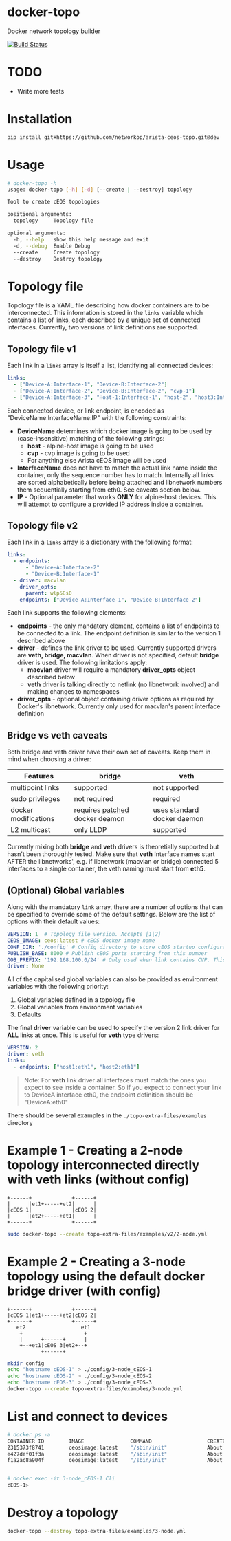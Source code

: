 # docker-topo
Docker network topology builder

[![Build Status](https://travis-ci.org/networkop/arista-ceos-topo.svg?branch=dev)](https://travis-ci.org/networkop/arista-ceos-topo)

# TODO

* Write more tests

# Installation

````bash
pip install git+https://github.com/networkop/arista-ceos-topo.git@dev
````

# Usage

```bash
# docker-topo -h
usage: docker-topo [-h] [-d] [--create | --destroy] topology

Tool to create cEOS topologies

positional arguments:
  topology     Topology file

optional arguments:
  -h, --help   show this help message and exit
  -d, --debug  Enable Debug
  --create     Create topology
  --destroy    Destroy topology
```

# Topology file

Topology file is a YAML file describing how docker containers are to be interconnected.
This information is stored in the `links` variable which 
contains a list of links, each described by a unique set of connected interfaces. 
Currently, two versions of link definitions are supported.

## Topology file v1
Each link in a `links` array is itself a list, identifying all connected devices:
```yaml
links:
  - ["Device-A:Interface-1", "Device-B:Interface-2"]
  - ["Device-A:Interface-2", "Device-B:Interface-2", "cvp-1"]
  - ["Device-A:Interface-3", "Host-1:Interface-1", "host-2", "host3:Interface-2:192.168.0.10/24"]
```
Each connected device, or link endpoint, is encoded as "DeviceName:InterfaceName:IP" with the following constraints:

* **DeviceName** determines which docker image is going to be used by (case-insensitive) matching of the following strings:
  * **host** - alpine-host image is going to be used
  * **cvp** - cvp image is going to be used
  * For anything else Arista cEOS image will be used 
* **InterfaceName** does not have to match the actual link name inside the container, only the sequence number has to match. Internally all links are sorted alphabetically before being attached and libnetwork numbers them sequentially starting from eth0. See caveats section below.
* **IP** - Optional parameter that works **ONLY** for alpine-host devices. This will attempt to configure a provided IP address inside a container.

## Topology file v2
Each link in a `links` array is a dictionary with the following format:
```yaml
links:
  - endpoints:
      - "Device-A:Interface-2" 
      - "Device-B:Interface-1"
  - driver: macvlan
    driver_opts: 
      parent: wlp58s0
    endpoints: ["Device-A:Interface-1", "Device-B:Interface-2"]
```
Each link supports the following elements:

* **endpoints** - the only mandatory element, contains a list of endpoints to be connected to a link. The endpoint definition is similar to the version 1 described above
* **driver** - defines the link driver to be used. Currently supported drivers are **veth, bridge, macvlan**. When driver is not specified, default **bridge** driver is used. The following limitations apply:
  * **macvlan** driver will require a mandatory **driver_opts** object described below
  * **veth** driver is talking directly to netlink (no libnetwork involved) and making changes to namespaces
* **driver_opts** - optional object containing driver options as required by Docker's libnetwork. Currently only used for macvlan's parent interface definition

## Bridge vs veth caveats

Both bridge and veth driver have their own set of caveats. Keep them in mind when choosing a driver:

| Features | bridge | veth |
|--------|------|------|
| multipoint links | supported | not supported |
| sudo privileges | not required | required | 
| docker modifications | requires [patched][1] docker deamon | uses standard docker daemon |
| L2 multicast | only LLDP | supported | 
 
Currently mixing both **bridge** and **veth** drivers is theoretially supported but hasn't been thoroughly tested. Make sure that **veth** Interface names start AFTER the libnetworks', e.g. if libnetwork (macvlan or bridge) connected 5 interfaces to a single container, the veth naming must start from **eth5**.

## (Optional) Global variables
Along with the mandatory `link` array, there are a number of options that can be specified to override some of the default settings. Below are the list of options with their default values:

```yaml
VERSION: 1  # Topology file version. Accepts [1|2]
CEOS_IMAGE: ceos:latest # cEOS docker image name
CONF_DIR: './config' # Config directory to store cEOS startup configuration files
PUBLISH_BASE: 8000 # Publish cEOS ports starting from this number
OOB_PREFIX: '192.168.100.0/24' # Only used when link contains CVP. This prefix is assinged to CVP's eth1
driver: None
```

All of the capitalised global variables can also be provided as environment variables with the following priority:

1. Global variables defined in a topology file
2. Global variables from environment variables
3. Defaults

The final **driver** variable can be used to specify the version 2 link driver for **ALL** links at once. This is useful for **veth** type drivers:

```yaml
VERSION: 2
driver: veth
links:
  - endpoints: ["host1:eth1", "host2:eth1"]
```

> Note: For **veth** link driver all interfaces must match the ones you expect to see inside a container. So if you expect to connect your link to DeviceA interface eth0, the endpoint definition should be "DeviceA:eth0"


There should be several examples in the `./topo-extra-files/examples` directory


# Example 1 - Creating a 2-node topology interconnected directly with veth links (without config)

```text
+------+             +------+
|      |et1+-----+et2|      |
|cEOS 1|             |cEOS 2|
|      |et2+-----+et1|      |
+------+             +------+
```

```bash
sudo docker-topo --create topo-extra-files/examples/v2/2-node.yml
```

# Example 2 - Creating a 3-node topology using the default docker bridge driver (with config)
```text
+------+             +------+
|cEOS 1|et1+-----+et2|cEOS 2|
+------+             +------+
   et2                  et1
    +                    +
    |      +------+      |
    +--+et1|cEOS 3|et2+--+
           +------+

```

```bash
mkdir config
echo "hostname cEOS-1" > ./config/3-node_cEOS-1
echo "hostname cEOS-2" > ./config/3-node_cEOS-2
echo "hostname cEOS-3" > ./config/3-node_cEOS-3
docker-topo --create topo-extra-files/examples/3-node.yml
```

# List and connect to devices

```bash
# docker ps -a 
CONTAINER ID        IMAGE               COMMAND                  CREATED              STATUS                     PORTS                   NAMES
2315373f8741        ceosimage:latest    "/sbin/init"             About a minute ago   Up About a minute          0.0.0.0:9002->443/tcp   3-node_cEOS-3
e427def01f3a        ceosimage:latest    "/sbin/init"             About a minute ago   Up About a minute          0.0.0.0:9001->443/tcp   3-node_cEOS-2
f1a2ac8a904f        ceosimage:latest    "/sbin/init"             About a minute ago   Up About a minute          0.0.0.0:9000->443/tcp   3-node_cEOS-1


# docker exec -it 3-node_cEOS-1 Cli
cEOS-1>
```

# Destroy a topology

```bash
docker-topo --destroy topo-extra-files/examples/3-node.yml
```



[1]: https://networkop.co.uk/post/2018-03-03-docker-multinet/